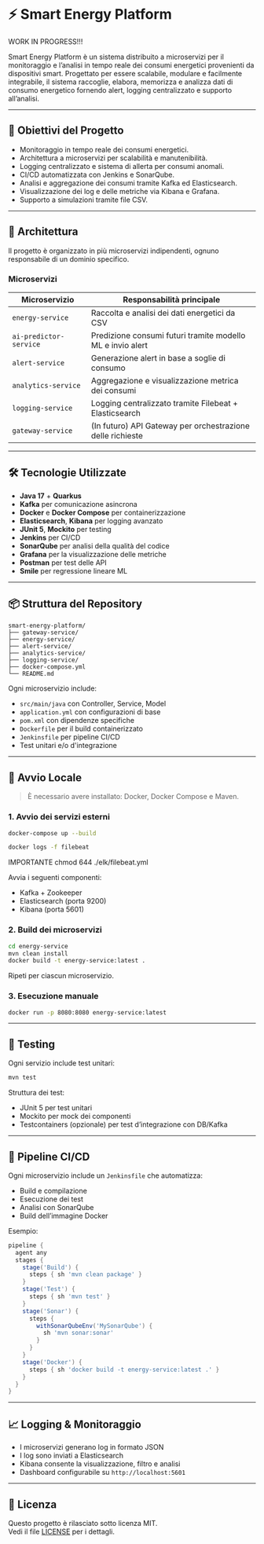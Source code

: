 # ⚡ Smart Energy Platform

WORK IN PROGRESS!!!

Smart Energy Platform è un sistema distribuito a microservizi per il monitoraggio e l’analisi in tempo reale dei consumi energetici provenienti da dispositivi smart. Progettato per essere scalabile, modulare e facilmente integrabile, il sistema raccoglie, elabora, memorizza e analizza dati di consumo energetico fornendo alert, logging centralizzato e supporto all’analisi.

---

## 🚀 Obiettivi del Progetto

- Monitoraggio in tempo reale dei consumi energetici.
- Architettura a microservizi per scalabilità e manutenibilità.
- Logging centralizzato e sistema di allerta per consumi anomali.
- CI/CD automatizzata con Jenkins e SonarQube.
- Analisi e aggregazione dei consumi tramite Kafka ed Elasticsearch.
- Visualizzazione dei log e delle metriche via Kibana e Grafana.
- Supporto a simulazioni tramite file CSV.

---

## 🧱 Architettura

Il progetto è organizzato in più microservizi indipendenti, ognuno responsabile di un dominio specifico.

### Microservizi

| Microservizio         | Responsabilità principale                                  |
|-----------------------|------------------------------------------------------------|
| `energy-service`      | Raccolta e analisi dei dati energetici da CSV              |
| `ai-predictor-service`  | Predizione consumi futuri tramite modello ML e invio alert |
| `alert-service`       | Generazione alert in base a soglie di consumo              |
| `analytics-service`   | Aggregazione e visualizzazione metrica dei consumi         |
| `logging-service`     | Logging centralizzato tramite Filebeat + Elasticsearch     |
| `gateway-service`     | (In futuro) API Gateway per orchestrazione delle richieste |

---

## 🛠️ Tecnologie Utilizzate

- **Java 17** + **Quarkus**
- **Kafka** per comunicazione asincrona
- **Docker** e **Docker Compose** per containerizzazione
- **Elasticsearch**, **Kibana** per logging avanzato
- **JUnit 5**, **Mockito** per testing
- **Jenkins** per CI/CD
- **SonarQube** per analisi della qualità del codice
- **Grafana** per la visualizzazione delle metriche
- **Postman** per test delle API
- **Smile** per regressione lineare ML

---

## 📦 Struttura del Repository

```
smart-energy-platform/
├── gateway-service/
├── energy-service/
├── alert-service/
├── analytics-service/
├── logging-service/
├── docker-compose.yml
└── README.md
```

Ogni microservizio include:

- `src/main/java` con Controller, Service, Model
- `application.yml` con configurazioni di base
- `pom.xml` con dipendenze specifiche
- `Dockerfile` per il build containerizzato
- `Jenkinsfile` per pipeline CI/CD
- Test unitari e/o d'integrazione

---

## 🐳 Avvio Locale

> È necessario avere installato: Docker, Docker Compose e Maven.

### 1. Avvio dei servizi esterni

```bash
docker-compose up --build
```

```bash
docker logs -f filebeat
```

IMPORTANTE
chmod 644 ./elk/filebeat.yml


Avvia i seguenti componenti:
- Kafka + Zookeeper
- Elasticsearch (porta 9200)
- Kibana (porta 5601)

### 2. Build dei microservizi

```bash
cd energy-service
mvn clean install
docker build -t energy-service:latest .
```

Ripeti per ciascun microservizio.

### 3. Esecuzione manuale

```bash
docker run -p 8080:8080 energy-service:latest
```

---

## 🧪 Testing

Ogni servizio include test unitari:

```bash
mvn test
```

Struttura dei test:
- JUnit 5 per test unitari
- Mockito per mock dei componenti
- Testcontainers (opzionale) per test d’integrazione con DB/Kafka

---

## 🔁 Pipeline CI/CD

Ogni microservizio include un `Jenkinsfile` che automatizza:

- Build e compilazione
- Esecuzione dei test
- Analisi con SonarQube
- Build dell’immagine Docker

Esempio:

```groovy
pipeline {
  agent any
  stages {
    stage('Build') {
      steps { sh 'mvn clean package' }
    }
    stage('Test') {
      steps { sh 'mvn test' }
    }
    stage('Sonar') {
      steps {
        withSonarQubeEnv('MySonarQube') {
          sh 'mvn sonar:sonar'
        }
      }
    }
    stage('Docker') {
      steps { sh 'docker build -t energy-service:latest .' }
    }
  }
}
```

---

## 📈 Logging & Monitoraggio

- I microservizi generano log in formato JSON
- I log sono inviati a Elasticsearch
- Kibana consente la visualizzazione, filtro e analisi
- Dashboard configurabile su `http://localhost:5601`

---

## 📝 Licenza

Questo progetto è rilasciato sotto licenza MIT.  
Vedi il file [LICENSE](./LICENSE) per i dettagli.
